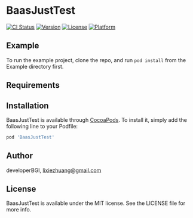 # BaasJustTest

[![CI Status](https://img.shields.io/travis/developerBGI/BaasJustTest.svg?style=flat)](https://travis-ci.org/developerBGI/BaasJustTest)
[![Version](https://img.shields.io/cocoapods/v/BaasJustTest.svg?style=flat)](https://cocoapods.org/pods/BaasJustTest)
[![License](https://img.shields.io/cocoapods/l/BaasJustTest.svg?style=flat)](https://cocoapods.org/pods/BaasJustTest)
[![Platform](https://img.shields.io/cocoapods/p/BaasJustTest.svg?style=flat)](https://cocoapods.org/pods/BaasJustTest)

## Example

To run the example project, clone the repo, and run `pod install` from the Example directory first.

## Requirements

## Installation

BaasJustTest is available through [CocoaPods](https://cocoapods.org). To install
it, simply add the following line to your Podfile:

```ruby
pod 'BaasJustTest'
```

## Author

developerBGI, lixiezhuang@gmail.com

## License

BaasJustTest is available under the MIT license. See the LICENSE file for more info.

